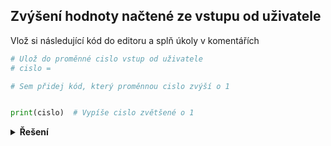 ## Zvýšení hodnoty načtené ze vstupu od uživatele

Vlož si následující kód do editoru a splň úkoly v komentářích

```python
# Ulož do proměnné cislo vstup od uživatele
# cislo =

# Sem přidej kód, který proměnnou cislo zvýší o 1


print(cislo)  # Vypíše cislo zvětšené o 1
```


<details>
<summary><b>Řešení</b></summary>

```python
# Ulož do proměnné cislo vstup od uživatele
cislo = int(input('Zadej číslo: '))

# Sem přidej kód, který proměnnou cislo zvýší o 1
cislo += 1

print(cislo)  # Vypíše cislo zvětšené o 1
```

</details>